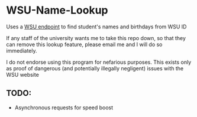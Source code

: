 # WSU-Name-Lookup
Uses a [WSU endpoint](https://livingat.wsu.edu/cardinfo/deposit/default.aspx?mode=CC) to find student's names and birthdays from WSU ID

If any staff of the university wants me to take this repo down, so that they can remove this lookup feature, please email me and I will do so immediately.

I do not endorse using this program for nefarious purposes. This exists only as proof of dangerous (and potentially illegally negligent) issues with the WSU website

## TODO:
- Asynchronous requests for speed boost
